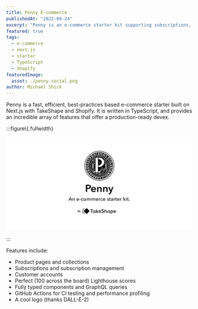 ```yaml
---
title: Penny E-commerce
publishedAt: "2022-09-24"
excerpt: "Penny is an e-commerce starter kit supporting subscriptions, built on Next.js and TakeShape."
featured: true
tags:
  - e-commerce
  - next.js
  - starter
  - TypeScript
  - Shopify
featuredImage:
  asset: ./penny-social.png
author: Michael Shick
---
```


Penny is a fast, efficient, best-practices based e-commerce starter built on
Next.js with TakeShape and Shopify. It is written in TypeScript, and provides
an incredible array of features that offer a production-ready devex.

:::figure\\\{.fullwidth}

![Penny logo](./penny-social.png)

:::

Features include:

- Product pages and collections
- Subscriptions and subscription management
- Customer accounts
- Perfect (100 across the board) Lighthouse scores
- Fully typed components and GraphQL queries
- GitHub Actions for CI testing and performance profiling
- A cool logo (thanks DALL-E-2)
